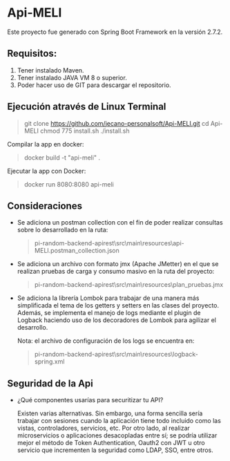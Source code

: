 # Api-MELI

Este proyecto fue generado con Spring Boot Framework en la versión 2.7.2.

## Requisitos:

1. Tener instalado Maven.
2. Tener instalado JAVA VM 8 o superior.
3. Poder hacer uso de GIT para descargar el repositorio.

## Ejecución através de Linux Terminal

> git clone https://github.com/jecano-personalsoft/Api-MELI.git
> cd Api-MELI
> chmod 775 install.sh
> ./install.sh


Compilar la app en docker:
  > docker build -t "api-meli" .

Ejecutar la app con Docker:
  > docker run 8080:8080 api-meli

## Consideraciones

- Se adiciona un postman collection con el fin de poder realizar consultas sobre lo desarrollado en la ruta:

  > pi-random-backend-apirest\src\main\resources\api-MELI.postman_collection.json

- Se adiciona un archivo con formato jmx (Apache JMetter) en el que se realizan pruebas de carga y consumo masivo en la ruta del proyecto:

  > pi-random-backend-apirest\src\main\resources\plan_pruebas.jmx
  
- Se adiciona la librería Lombok para trabajar de una manera más simplificada el tema de los getters y setters en las clases del proyecto. Además, se implementa el manejo de logs mediante el plugin de Logback haciendo uso de los decoradores de Lombok para agilizar el desarrollo.

  Nota: el archivo de configuración de los logs se encuentra en:
  
    > pi-random-backend-apirest\src\main\resources\logback-spring.xml

## Seguridad de la Api

- ¿Qué componentes usarías para securitizar tu API?

  Existen varias alternativas. Sin embargo, una forma sencilla sería trabajar con sesiones cuando la aplicación tiene todo incluido como las vistas, controladores, servicios, etc. Por otro lado, al realizar microservicios o aplicaciones desacopladas entre sí; se podría utilizar mejor el método de Token Authentication, Oauth2 con JWT u otro servicio que incrementen la seguridad como LDAP, SSO, entre otros.